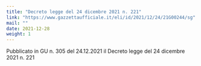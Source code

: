 ```yaml
---
title: "Decreto legge del 24 dicembre 2021 n. 221"
link: "https://www.gazzettaufficiale.it/eli/id/2021/12/24/21G00244/sg"
mail: ""
date: 2021-12-28
weight: 1
---
```

Pubblicato in GU n. 305 del 24.12.2021 il Decreto legge del 24 dicembre 2021 n. 221
